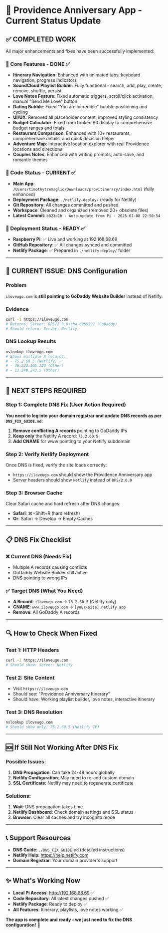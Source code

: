 # 🚀 Providence Anniversary App - Current Status Update

## ✅ COMPLETED WORK
All major enhancements and fixes have been successfully implemented:

### 🎯 Core Features - DONE ✅
- **Itinerary Navigation**: Enhanced with animated tabs, keyboard navigation, progress indicators
- **SoundCloud Playlist Builder**: Fully functional - search, add, play, create, remove, shuffle, persist
- **Love Notes Feature**: Fixed automatic triggers, scroll/click activation, manual "Send Me Love" button
- **Dating Bubble**: Fixed "You are incredible" bubble positioning and cycling
- **UI/UX**: Removed all placeholder content, improved styling consistency
- **Budget Calculator**: Fixed from broken $0 display to comprehensive budget ranges and totals
- **Restaurant Comparison**: Enhanced with 10+ restaurants, comprehensive details, and quick decision helper
- **Adventure Map**: Interactive location explorer with real Providence locations and directions
- **Couples Notes**: Enhanced with writing prompts, auto-save, and romantic themes

### 📁 Code Status - CURRENT ✅
- **Main App**: `/Users/timothytremaglio/Downloads/provitinerary/index.html` (fully enhanced)
- **Deployment Package**: `./netlify-deploy/` (ready for Netlify)
- **Git Repository**: All changes committed and pushed
- **Workspace**: Cleaned and organized (removed 20+ obsolete files)
- **Latest Commit**: `b823d1b - Auto-update from Pi - 2025-07-08 22:50:54`

### 🔧 Deployment Status - READY ✅
- **Raspberry Pi**: ✅ Live and working at 192.168.68.69
- **GitHub Repository**: ✅ All changes synced and committed
- **Netlify Package**: ✅ Prepared in `./netlify-deploy/` folder

---

## 🚨 CURRENT ISSUE: DNS Configuration

### Problem
`iloveugo.com` is **still pointing to GoDaddy Website Builder** instead of Netlify.

### Evidence
```bash
curl -I https://iloveugo.com
# Returns: Server: DPS/2.0.0+sha-d969522 (GoDaddy)
# Should return: Server: Netlify
```

### DNS Lookup Results
```bash
nslookup iloveugo.com
# Shows multiple A records:
# - 75.2.60.5 (Netlify) ✅
# - 76.223.105.230 (Other)
# - 13.248.243.5 (Other)
```

---

## 🎯 NEXT STEPS REQUIRED

### Step 1: Complete DNS Fix (User Action Required)
**You need to log into your domain registrar and update DNS records as per `DNS_FIX_GUIDE.md`:**

1. **Remove conflicting A records** pointing to GoDaddy IPs
2. **Keep only** the Netlify A record: `75.2.60.5`
3. **Add CNAME** for www pointing to your Netlify subdomain

### Step 2: Verify Netlify Deployment
Once DNS is fixed, verify the site loads correctly:
- `https://iloveugo.com` should show the Providence Anniversary app
- Server headers should show `Netlify` instead of `DPS/2.0.0`

### Step 3: Browser Cache
Clear Safari cache and hard refresh after DNS changes:
- **Safari**: ⌘+Shift+R (hard refresh)
- **Or**: Safari → Develop → Empty Caches

---

## 📋 DNS Fix Checklist

### ❌ Current DNS (Needs Fix)
- Multiple A records causing conflicts
- GoDaddy Website Builder still active
- DNS pointing to wrong IPs

### ✅ Target DNS (What You Need)
- **A Record**: `iloveugo.com` → `75.2.60.5` (Netlify only)
- **CNAME**: `www.iloveugo.com` → `[your-site].netlify.app`
- **Remove**: All GoDaddy A records

---

## 🔍 How to Check When Fixed

### Test 1: HTTP Headers
```bash
curl -I https://iloveugo.com
# Should show: Server: Netlify
```

### Test 2: Site Content
- Visit `https://iloveugo.com`
- Should see: "Providence Anniversary Itinerary" 
- Should have: Working playlist builder, love notes, interactive itinerary

### Test 3: DNS Resolution
```bash
nslookup iloveugo.com
# Should show only: 75.2.60.5 (Netlify IP)
```

---

## 🆘 If Still Not Working After DNS Fix

### Possible Issues:
1. **DNS Propagation**: Can take 24-48 hours globally
2. **Netlify Configuration**: May need to re-add custom domain
3. **SSL Certificate**: Netlify may need to regenerate certificate

### Solutions:
1. **Wait**: DNS propagation takes time
2. **Netlify Dashboard**: Check domain settings and SSL status
3. **Browser**: Clear all caches and try incognito mode

---

## 📞 Support Resources

- **DNS Guide**: `./DNS_FIX_GUIDE.md` (detailed instructions)
- **Netlify Help**: https://help.netlify.com
- **Domain Registrar**: Your domain provider's support

---

## ✨ What's Working Now

- **Local Pi Access**: http://192.168.68.69 ✅
- **Code Repository**: All latest changes pushed ✅
- **Netlify Package**: Ready to deploy ✅
- **All Features**: Itinerary, playlists, love notes working ✅

**The app is complete and ready - we just need to fix the DNS configuration!** 🎉

